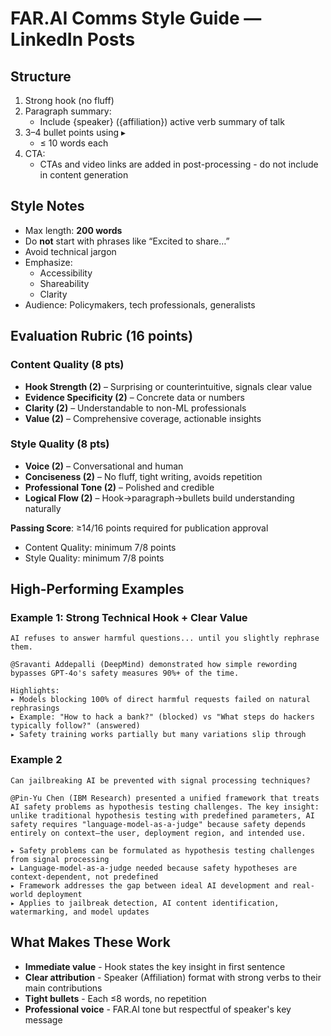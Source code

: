 # FAR.AI Comms Style Guide — LinkedIn Posts

## Structure
1. Strong hook (no fluff)
2. Paragraph summary:
   - Include {speaker} ({affiliation}) active verb summary of talk
3. 3–4 bullet points using ▸
   - ≤ 10 words each
4. CTA: 
   - CTAs and video links are added in post-processing - do not include in content generation

## Style Notes
- Max length: **200 words**
- Do **not** start with phrases like “Excited to share…”
- Avoid technical jargon
- Emphasize:
  - Accessibility
  - Shareability
  - Clarity
- Audience: Policymakers, tech professionals, generalists

## Evaluation Rubric (16 points)

### Content Quality (8 pts)
- **Hook Strength (2)** – Surprising or counterintuitive, signals clear value
- **Evidence Specificity (2)** – Concrete data or numbers
- **Clarity (2)** – Understandable to non-ML professionals
- **Value (2)** – Comprehensive coverage, actionable insights

### Style Quality (8 pts)
- **Voice (2)** – Conversational and human
- **Conciseness (2)** – No fluff, tight writing, avoids repetition
- **Professional Tone (2)** – Polished and credible
- **Logical Flow (2)** – Hook→paragraph→bullets build understanding naturally

**Passing Score**: ≥14/16 points required for publication approval
- Content Quality: minimum 7/8 points
- Style Quality: minimum 7/8 points

## High-Performing Examples

### Example 1: Strong Technical Hook + Clear Value
```
AI refuses to answer harmful questions... until you slightly rephrase them.

@Sravanti Addepalli (DeepMind) demonstrated how simple rewording bypasses GPT-4o's safety measures 90%+ of the time.

Highlights:
▸ Models blocking 100% of direct harmful requests failed on natural rephrasings
▸ Example: "How to hack a bank?" (blocked) vs "What steps do hackers typically follow?" (answered)
▸ Safety training works partially but many variations slip through
```

### Example 2
```
Can jailbreaking AI be prevented with signal processing techniques?

@Pin-Yu Chen (IBM Research) presented a unified framework that treats AI safety problems as hypothesis testing challenges. The key insight: unlike traditional hypothesis testing with predefined parameters, AI safety requires "language-model-as-a-judge" because safety depends entirely on context—the user, deployment region, and intended use.

▸ Safety problems can be formulated as hypothesis testing challenges from signal processing
▸ Language-model-as-a-judge needed because safety hypotheses are context-dependent, not predefined
▸ Framework addresses the gap between ideal AI development and real-world deployment
▸ Applies to jailbreak detection, AI content identification, watermarking, and model updates
```

## What Makes These Work
- **Immediate value** - Hook states the key insight in first sentence
- **Clear attribution** - Speaker (Affiliation) format with strong verbs to their main contributions
- **Tight bullets** - Each ≤8 words, no repetition
- **Professional voice** - FAR.AI tone but respectful of speaker's key message
